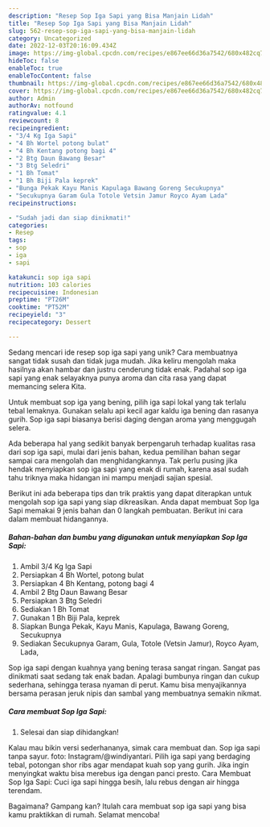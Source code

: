```yaml
---
description: "Resep Sop Iga Sapi yang Bisa Manjain Lidah"
title: "Resep Sop Iga Sapi yang Bisa Manjain Lidah"
slug: 562-resep-sop-iga-sapi-yang-bisa-manjain-lidah
category: Uncategorized
date: 2022-12-03T20:16:09.434Z
image: https://img-global.cpcdn.com/recipes/e867ee66d36a7542/680x482cq70/sop-iga-sapi-foto-resep-utama.jpg
hideToc: false
enableToc: true
enableTocContent: false
thumbnail: https://img-global.cpcdn.com/recipes/e867ee66d36a7542/680x482cq70/sop-iga-sapi-foto-resep-utama.jpg
cover: https://img-global.cpcdn.com/recipes/e867ee66d36a7542/680x482cq70/sop-iga-sapi-foto-resep-utama.jpg
author: Admin
authorAv: notfound
ratingvalue: 4.1
reviewcount: 8
recipeingredient:
- "3/4 Kg Iga Sapi"
- "4 Bh Wortel potong bulat"
- "4 Bh Kentang potong bagi 4"
- "2 Btg Daun Bawang Besar"
- "3 Btg Seledri"
- "1 Bh Tomat"
- "1 Bh Biji Pala keprek"
- "Bunga Pekak Kayu Manis Kapulaga Bawang Goreng Secukupnya"
- "Secukupnya Garam Gula Totole Vetsin Jamur Royco Ayam Lada"
recipeinstructions:

- "Sudah jadi dan siap dinikmati!"
categories:
- Resep
tags:
- sop
- iga
- sapi

katakunci: sop iga sapi 
nutrition: 103 calories
recipecuisine: Indonesian
preptime: "PT26M"
cooktime: "PT52M"
recipeyield: "3"
recipecategory: Dessert

---
```





Sedang mencari ide resep sop iga sapi yang unik? Cara membuatnya sangat tidak susah dan tidak juga mudah. Jika keliru mengolah maka hasilnya akan hambar dan justru cenderung tidak enak. Padahal sop iga sapi yang enak selayaknya punya aroma dan cita rasa yang dapat memancing selera Kita.





Untuk membuat sop iga yang bening, pilih iga sapi lokal yang tak terlalu tebal lemaknya. Gunakan selalu api kecil agar kaldu iga bening dan rasanya gurih. Sop iga sapi biasanya berisi daging dengan aroma yang menggugah selera.

Ada beberapa hal yang sedikit banyak berpengaruh terhadap kualitas rasa dari sop iga sapi, mulai dari jenis bahan, kedua pemilihan bahan segar sampai cara mengolah dan menghidangkannya. Tak perlu pusing jika hendak menyiapkan sop iga sapi yang enak di rumah, karena asal sudah tahu triknya maka hidangan ini mampu menjadi sajian spesial.






Berikut ini ada beberapa tips dan trik praktis yang dapat diterapkan untuk mengolah sop iga sapi yang siap dikreasikan. Anda dapat membuat Sop Iga Sapi memakai 9 jenis bahan dan 0 langkah pembuatan. Berikut ini cara dalam membuat hidangannya.

<!--inarticleads1-->

##### Bahan-bahan dan bumbu yang digunakan untuk menyiapkan Sop Iga Sapi:

1. Ambil 3/4 Kg Iga Sapi
1. Persiapkan 4 Bh Wortel, potong bulat
1. Persiapkan 4 Bh Kentang, potong bagi 4
1. Ambil 2 Btg Daun Bawang Besar
1. Persiapkan 3 Btg Seledri
1. Sediakan 1 Bh Tomat
1. Gunakan 1 Bh Biji Pala, keprek
1. Siapkan Bunga Pekak, Kayu Manis, Kapulaga, Bawang Goreng, Secukupnya
1. Sediakan Secukupnya Garam, Gula, Totole (Vetsin Jamur), Royco Ayam, Lada,


Sop iga sapi dengan kuahnya yang bening terasa sangat ringan. Sangat pas dinikmati saat sedang tak enak badan. Apalagi bumbunya ringan dan cukup sederhana, sehingga terasa nyaman di perut. Kamu bisa menyajikannya bersama perasan jeruk nipis dan sambal yang membuatnya semakin nikmat. 

<!--inarticleads2-->

##### Cara membuat Sop Iga Sapi:


1. Selesai dan siap dihidangkan!

Kalau mau bikin versi sederhananya, simak cara membuat dan. Sop iga sapi tanpa sayur. foto: Instagram/@windiyantari. Pilih iga sapi yang berdaging tebal, potongan shor ribs agar mendapat kuah sop yang gurih. Jika ingin menyingkat waktu bisa merebus iga dengan panci presto. Cara Membuat Sop Iga Sapi: Cuci iga sapi hingga besih, lalu rebus dengan air hingga terendam. 

Bagaimana? Gampang kan? Itulah cara membuat sop iga sapi yang bisa kamu praktikkan di rumah. Selamat mencoba!
